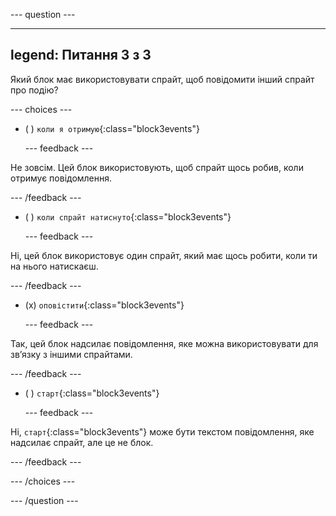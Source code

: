 
--- question ---

---
legend: Питання 3 з 3
---

Який блок має використовувати спрайт, щоб повідомити інший спрайт про подію?

--- choices ---

- ( ) `коли я отримую`{:class="block3events"}

  --- feedback ---

Не зовсім. Цей блок використовують, щоб спрайт щось робив, коли отримує повідомлення.

  --- /feedback ---

- ( ) `коли спрайт натиснуто`{:class="block3events"}


  --- feedback ---

Ні, цей блок використовує один спрайт, який має щось робити, коли ти на нього натискаєш.

  --- /feedback ---

- (x) `оповістити`{:class="block3events"}

  --- feedback ---

Так, цей блок надсилає повідомлення, яке можна використовувати для звʼязку з іншими спрайтами.

  --- /feedback ---

- ( ) `старт`{:class="block3events"}

  --- feedback ---

Ні, `старт`{:class="block3events"} може бути текстом повідомлення, яке надсилає спрайт, але це не блок.

  --- /feedback ---

--- /choices ---

--- /question ---
